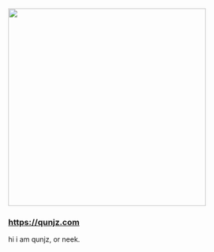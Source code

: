 #
<a href="https://qunjz.com" target="_blank"><img src="https://qunjz.com/img/logo.png" width="400"></a>
### https://qunjz.com

hi i am qunjz, or neek.
